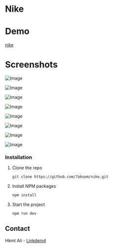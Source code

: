 # Nike


# Demo
[nike](https://virtual-r-git-main-hkmt-alis-projects.vercel.app/)


# Screenshots
![Image](https://github.com/user-attachments/assets/0a749712-4eea-416e-9cab-356f73cfe296)

![Image](https://github.com/user-attachments/assets/afe07668-398c-4737-a241-42606bb700f2)

![Image](https://github.com/user-attachments/assets/544b3c8d-c969-437a-934f-f0053252e4a7)

![Image](https://github.com/user-attachments/assets/0663fc52-a3a8-4a2f-8ffd-df24495e6053)

![Image](https://github.com/user-attachments/assets/8efbfb7e-58a5-4e9d-a724-af8e8fae8d97)

![Image](https://github.com/user-attachments/assets/e868fcd2-41fb-4419-9510-6ea45b38d576)

![Image](https://github.com/user-attachments/assets/a38a8ad7-3a48-484f-ac98-3d36efe14e40)

![Image](https://github.com/user-attachments/assets/9209cb28-141a-490d-aae3-d63bedc8dd41)


### Installation

1. Clone the repo
   ```sh
   git clone https://github.com/7akoom/nike.git
   ```
2. Install NPM packages
   ```sh
   npm install
   ```
3. Start the project
    ```sh
   npm run dev
   ```

## Contact

Hkmt Ali - [Linkdeind](www.linkedin.com/in/hkmt-ali)
